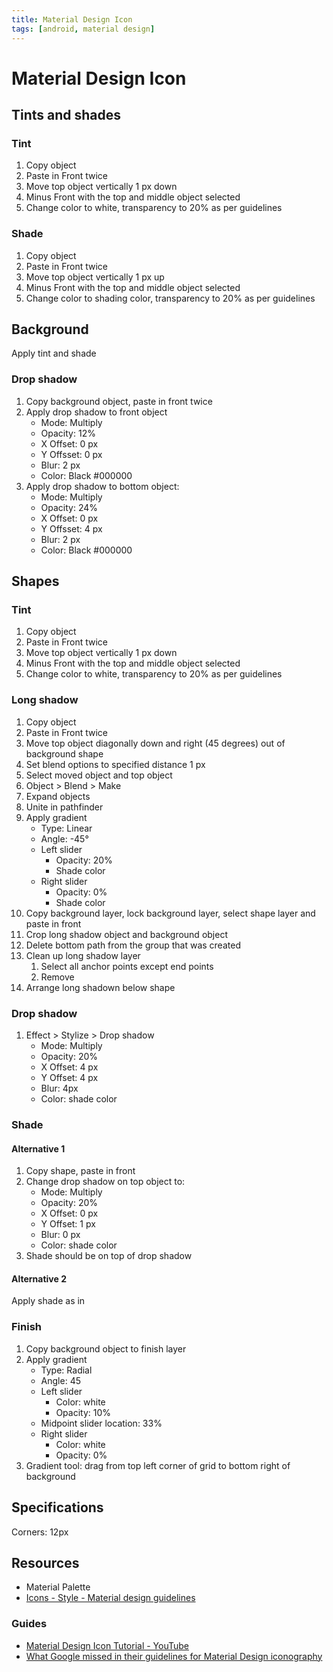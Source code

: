 ```yaml
---
title: Material Design Icon
tags: [android, material design]
---
```


# Material Design Icon

## Tints and shades

### Tint 
1. Copy object
2. Paste in Front twice
3. Move top object vertically 1 px down
4. Minus Front with the top and middle object selected
5. Change color to white, transparency to 20% as per guidelines

### Shade
1. Copy object
2. Paste in Front twice
3. Move top object vertically 1 px up
4. Minus Front with the top and middle object selected
5. Change color to shading color, transparency to 20% as per guidelines

## Background

Apply tint and shade

### Drop shadow

1. Copy background object, paste in front twice
2. Apply drop shadow to front object
	* Mode: Multiply 
    * Opacity: 12%
    * X Offset: 0 px
    * Y Offsset: 0 px
    * Blur: 2 px
    * Color: Black #000000
3. Apply drop shadow to bottom object:
	* Mode: Multiply 
    * Opacity: 24%
    * X Offset: 0 px
    * Y Offsset: 4 px
    * Blur: 2 px
    * Color: Black #000000

## Shapes

### Tint
1. Copy object
2. Paste in Front twice
3. Move top object vertically 1 px down
4. Minus Front with the top and middle object selected
5. Change color to white, transparency to 20% as per guidelines

### Long shadow
1. Copy object
2. Paste in Front twice
3. Move top object diagonally down and right (45 degrees) out of background shape
4. Set blend options to specified distance 1 px
5. Select moved object and top object
6. Object > Blend > Make
7. Expand objects
8. Unite in pathfinder
9. Apply gradient
	* Type: Linear 
    * Angle: -45°
    * Left slider
    	* Opacity: 20%
        * Shade color
    * Right slider
    	* Opacity: 0%
        * Shade color
10. Copy background layer, lock background layer, select shape layer and paste in front
11. Crop long shadow object and background object
12. Delete bottom path from the group that was created
13. Clean up long shadow layer
	1. Select all anchor points except end points
    2. Remove
14. Arrange long shadown below shape

### Drop shadow

1. Effect > Stylize > Drop shadow
	* Mode: Multiply
    * Opacity: 20%
    * X Offset: 4 px
    * Y Offset: 4 px 
    * Blur: 4px
    * Color: shade color
   
### Shade

#### Alternative 1

1. Copy shape, paste in front
2. Change drop shadow on top object to:
	* Mode: Multiply
    * Opacity: 20%
    * X Offset: 0 px
    * Y Offset: 1 px
    * Blur: 0 px
    * Color: shade color
3. Shade should be on top of drop shadow

#### Alternative 2

Apply shade as in 
   
### Finish

1. Copy background object to finish layer
2. Apply gradient
   * Type: Radial
   * Angle: 45
   * Left slider
     * Color: white
     * Opacity: 10%
   * Midpoint slider location: 33%
   * Right slider
     * Color: white
     * Opacity: 0%
3. Gradient tool: drag from top left corner of grid to bottom right of background


## Specifications

Corners: 12px

## Resources

* Material Palette
* [Icons - Style - Material design guidelines](https://material.google.com/style/icons.html#icons-product-icons)

### Guides

* [Material Design Icon Tutorial - YouTube](https://www.youtube.com/watch?v=ZoRE9bv1mcc)
* [What Google missed in their guidelines for Material Design iconography](https://stories.uplabs.com/what-google-missed-in-their-guidelines-for-material-design-iconography-daf9f88000ec#.dnifjeudf)

